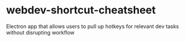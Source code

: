 # webdev-shortcut-cheatsheet
Electron app that allows users to pull up hotkeys for relevant dev tasks without disrupting workflow
